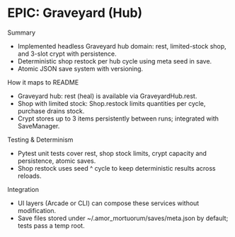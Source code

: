 # EPIC: Graveyard (Hub)

Summary
- Implemented headless Graveyard hub domain: rest, limited-stock shop, and 3-slot crypt with persistence.
- Deterministic shop restock per hub cycle using meta seed in save.
- Atomic JSON save system with versioning.

How it maps to README
- Graveyard hub: rest (heal) is available via GraveyardHub.rest.
- Shop with limited stock: Shop.restock limits quantities per cycle, purchase drains stock.
- Crypt stores up to 3 items persistently between runs; integrated with SaveManager.

Testing & Determinism
- Pytest unit tests cover rest, shop stock limits, crypt capacity and persistence, atomic saves.
- Shop restock uses seed ^ cycle to keep deterministic results across reloads.

Integration
- UI layers (Arcade or CLI) can compose these services without modification.
- Save files stored under ~/.amor_mortuorum/saves/meta.json by default; tests pass a temp root.
